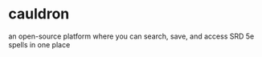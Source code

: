 # cauldron
an open-source platform where you can search, save, and access SRD 5e spells in one place
